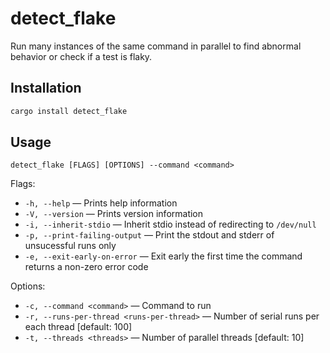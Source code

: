 # detect_flake

Run many instances of the same command in parallel to find abnormal behavior or check if a test is flaky.

## Installation

```sh
cargo install detect_flake
```

## Usage

```
detect_flake [FLAGS] [OPTIONS] --command <command>
```

Flags:

- `-h, --help` — Prints help information
- `-V, --version` — Prints version information
- `-i, --inherit-stdio` — Inherit stdio instead of redirecting to `/dev/null`
- `-p, --print-failing-output` — Print the stdout and stderr of unsucessful runs only
- `-e, --exit-early-on-error` — Exit early the first time the command returns a non-zero error code

Options:

- `-c, --command <command>` — Command to run
- `-r, --runs-per-thread <runs-per-thread>` — Number of serial runs per each thread [default: 100]
- `-t, --threads <threads>` — Number of parallel threads [default: 10]
